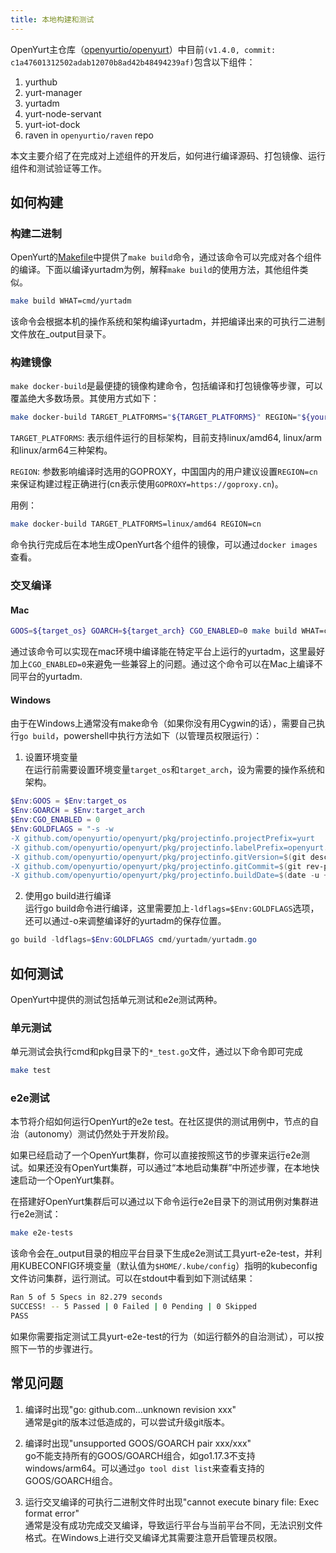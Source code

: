 ```yaml
---
title: 本地构建和测试
---
```


OpenYurt主仓库（[openyurtio/openyurt](https://github.com/openyurtio/openyurt)）中目前`(v1.4.0, commit: c1a47601312502adab12070b8ad42b48494239af)`包含以下组件：

1. yurthub
2. yurt-manager
3. yurtadm
4. yurt-node-servant
5. yurt-iot-dock
6. raven in `openyurtio/raven` repo

本文主要介绍了在完成对上述组件的开发后，如何进行编译源码、打包镜像、运行组件和测试验证等工作。

## 如何构建

### 构建二进制

OpenYurt的[Makefile](https://github.com/openyurtio/openyurt/blob/master/Makefile)中提供了`make build`命令，通过该命令可以完成对各个组件的编译。下面以编译yurtadm为例，解释`make build`的使用方法，其他组件类似。

```bash
make build WHAT=cmd/yurtadm
```

该命令会根据本机的操作系统和架构编译yurtadm，并把编译出来的可执行二进制文件放在_output目录下。

### 构建镜像

`make docker-build`是最便捷的镜像构建命令，包括编译和打包镜像等步骤，可以覆盖绝大多数场景。其使用方式如下：

```bash
make docker-build TARGET_PLATFORMS="${TARGET_PLATFORMS}" REGION="${your_region}"
```

`TARGET_PLATFORMS`: 表示组件运行的目标架构，目前支持linux/amd64, linux/arm和linux/arm64三种架构。

`REGION`: 参数影响编译时选用的GOPROXY，中国国内的用户建议设置`REGION=cn`来保证构建过程正确进行(cn表示使用`GOPROXY=https://goproxy.cn`)。

用例：

```bash
make docker-build TARGET_PLATFORMS=linux/amd64 REGION=cn
```

命令执行完成后在本地生成OpenYurt各个组件的镜像，可以通过`docker images`查看。

### 交叉编译

#### Mac

```bash
GOOS=${target_os} GOARCH=${target_arch} CGO_ENABLED=0 make build WHAT=cmd/yurtadm
```

通过该命令可以实现在mac环境中编译能在特定平台上运行的yurtadm，这里最好加上`CGO_ENABLED=0`来避免一些兼容上的问题。通过这个命令可以在Mac上编译不同平台的yurtadm.

#### Windows

由于在Windows上通常没有make命令（如果你没有用Cygwin的话），需要自己执行`go build`，powershell中执行方法如下（以管理员权限运行）：

1. 设置环境变量  
   在运行前需要设置环境变量`target_os`和`target_arch`，设为需要的操作系统和架构。

```powershell
$Env:GOOS = $Env:target_os
$Env:GOARCH = $Env:target_arch
$Env:CGO_ENABLED = 0
$Env:GOLDFLAGS = "-s -w 
-X github.com/openyurtio/openyurt/pkg/projectinfo.projectPrefix=yurt
-X github.com/openyurtio/openyurt/pkg/projectinfo.labelPrefix=openyurt.io
-X github.com/openyurtio/openyurt/pkg/projectinfo.gitVersion=$(git describe --abbrev=0)
-X github.com/openyurtio/openyurt/pkg/projectinfo.gitCommit=$(git rev-parse HEAD)
-X github.com/openyurtio/openyurt/pkg/projectinfo.buildDate=$(date -u +'%Y-%m-%dT%H:%M:%SZ')"
```

2. 使用go build进行编译  
   运行go build命令进行编译，这里需要加上`-ldflags=$Env:GOLDFLAGS`选项，还可以通过-o来调整编译好的yurtadm的保存位置。

```powershell
go build -ldflags=$Env:GOLDFLAGS cmd/yurtadm/yurtadm.go
```

## 如何测试

OpenYurt中提供的测试包括单元测试和e2e测试两种。

### 单元测试

单元测试会执行cmd和pkg目录下的`*_test.go`文件，通过以下命令即可完成

```bash
make test
```

### e2e测试

本节将介绍如何运行OpenYurt的e2e test。在社区提供的测试用例中，节点的自治（autonomy）测试仍然处于开发阶段。

如果已经启动了一个OpenYurt集群，你可以直接按照这节的步骤来运行e2e测试。如果还没有OpenYurt集群，可以通过“本地启动集群”中所述步骤，在本地快速启动一个OpenYurt集群。

在搭建好OpenYurt集群后可以通过以下命令运行e2e目录下的测试用例对集群进行e2e测试：

```bash
make e2e-tests
```

该命令会在_output目录的相应平台目录下生成e2e测试工具yurt-e2e-test，并利用KUBECONFIG环境变量（默认值为`$HOME/.kube/config`）指明的kubeconfig文件访问集群，运行测试。可以在stdout中看到如下测试结果：

```bash
Ran 5 of 5 Specs in 82.279 seconds
SUCCESS! -- 5 Passed | 0 Failed | 0 Pending | 0 Skipped
PASS
```

如果你需要指定测试工具yurt-e2e-test的行为（如运行额外的自治测试），可以按照下一节的步骤进行。

## 常见问题

1. 编译时出现"go: github.com...unknown revision xxx"  
   通常是git的版本过低造成的，可以尝试升级git版本。

2. 编译时出现"unsupported GOOS/GOARCH pair xxx/xxx"  
   go不能支持所有的GOOS/GOARCH组合，如go1.17.3不支持windows/arm64。可以通过`go tool dist list`来查看支持的GOOS/GOARCH组合。

3. 运行交叉编译的可执行二进制文件时出现"cannot execute binary file: Exec format error"  
   通常是没有成功完成交叉编译，导致运行平台与当前平台不同，无法识别文件格式。在Windows上进行交叉编译尤其需要注意开启管理员权限。

